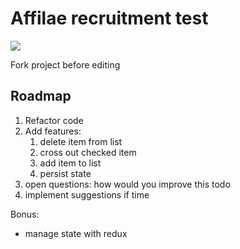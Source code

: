 # Affilae recruitment test

![](https://affilae.com/wp-content/themes/affilae/assets/images/logo-square.png)

Fork project before editing

## Roadmap

1. Refactor code
2. Add features:
    1. delete item from list
    2. cross out checked item
    3. add item to list
    4. persist state
3. open questions: how would you improve this todo
4. implement suggestions if time

Bonus:

-   manage state with redux
